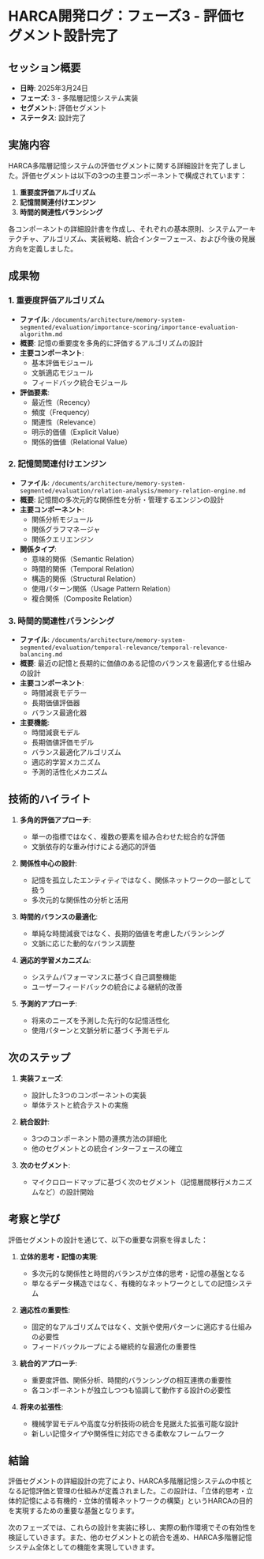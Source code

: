 # HARCA開発ログ：フェーズ3 - 評価セグメント設計完了

## セッション概要

- **日時**: 2025年3月24日
- **フェーズ**: 3 - 多階層記憶システム実装
- **セグメント**: 評価セグメント
- **ステータス**: 設計完了

## 実施内容

HARCA多階層記憶システムの評価セグメントに関する詳細設計を完了しました。評価セグメントは以下の3つの主要コンポーネントで構成されています：

1. **重要度評価アルゴリズム**
2. **記憶間関連付けエンジン**
3. **時間的関連性バランシング**

各コンポーネントの詳細設計書を作成し、それぞれの基本原則、システムアーキテクチャ、アルゴリズム、実装戦略、統合インターフェース、および今後の発展方向を定義しました。

## 成果物

### 1. 重要度評価アルゴリズム

- **ファイル**: `/documents/architecture/memory-system-segmented/evaluation/importance-scoring/importance-evaluation-algorithm.md`
- **概要**: 記憶の重要度を多角的に評価するアルゴリズムの設計
- **主要コンポーネント**:
  - 基本評価モジュール
  - 文脈適応モジュール
  - フィードバック統合モジュール
- **評価要素**:
  - 最近性（Recency）
  - 頻度（Frequency）
  - 関連性（Relevance）
  - 明示的価値（Explicit Value）
  - 関係的価値（Relational Value）

### 2. 記憶間関連付けエンジン

- **ファイル**: `/documents/architecture/memory-system-segmented/evaluation/relation-analysis/memory-relation-engine.md`
- **概要**: 記憶間の多次元的な関係性を分析・管理するエンジンの設計
- **主要コンポーネント**:
  - 関係分析モジュール
  - 関係グラフマネージャ
  - 関係クエリエンジン
- **関係タイプ**:
  - 意味的関係（Semantic Relation）
  - 時間的関係（Temporal Relation）
  - 構造的関係（Structural Relation）
  - 使用パターン関係（Usage Pattern Relation）
  - 複合関係（Composite Relation）

### 3. 時間的関連性バランシング

- **ファイル**: `/documents/architecture/memory-system-segmented/evaluation/temporal-relevance/temporal-relevance-balancing.md`
- **概要**: 最近の記憶と長期的に価値のある記憶のバランスを最適化する仕組みの設計
- **主要コンポーネント**:
  - 時間減衰モデラー
  - 長期価値評価器
  - バランス最適化器
- **主要機能**:
  - 時間減衰モデル
  - 長期価値評価モデル
  - バランス最適化アルゴリズム
  - 適応的学習メカニズム
  - 予測的活性化メカニズム

## 技術的ハイライト

1. **多角的評価アプローチ**:
   - 単一の指標ではなく、複数の要素を組み合わせた総合的な評価
   - 文脈依存的な重み付けによる適応的評価

2. **関係性中心の設計**:
   - 記憶を孤立したエンティティではなく、関係ネットワークの一部として扱う
   - 多次元的な関係性の分析と活用

3. **時間的バランスの最適化**:
   - 単純な時間減衰ではなく、長期的価値を考慮したバランシング
   - 文脈に応じた動的なバランス調整

4. **適応的学習メカニズム**:
   - システムパフォーマンスに基づく自己調整機能
   - ユーザーフィードバックの統合による継続的改善

5. **予測的アプローチ**:
   - 将来のニーズを予測した先行的な記憶活性化
   - 使用パターンと文脈分析に基づく予測モデル

## 次のステップ

1. **実装フェーズ**:
   - 設計した3つのコンポーネントの実装
   - 単体テストと統合テストの実施

2. **統合設計**:
   - 3つのコンポーネント間の連携方法の詳細化
   - 他のセグメントとの統合インターフェースの確立

3. **次のセグメント**:
   - マイクロロードマップに基づく次のセグメント（記憶層間移行メカニズムなど）の設計開始

## 考察と学び

評価セグメントの設計を通じて、以下の重要な洞察を得ました：

1. **立体的思考・記憶の実現**:
   - 多次元的な関係性と時間的バランスが立体的思考・記憶の基盤となる
   - 単なるデータ構造ではなく、有機的なネットワークとしての記憶システム

2. **適応性の重要性**:
   - 固定的なアルゴリズムではなく、文脈や使用パターンに適応する仕組みの必要性
   - フィードバックループによる継続的な最適化の重要性

3. **統合的アプローチ**:
   - 重要度評価、関係分析、時間的バランシングの相互連携の重要性
   - 各コンポーネントが独立しつつも協調して動作する設計の必要性

4. **将来の拡張性**:
   - 機械学習モデルや高度な分析技術の統合を見据えた拡張可能な設計
   - 新しい記憶タイプや関係性に対応できる柔軟なフレームワーク

## 結論

評価セグメントの詳細設計の完了により、HARCA多階層記憶システムの中核となる記憶評価と管理の仕組みが定義されました。この設計は、「立体的思考・立体的記憶による有機的・立体的情報ネットワークの構築」というHARCAの目的を実現するための重要な基盤となります。

次のフェーズでは、これらの設計を実装に移し、実際の動作環境でその有効性を検証していきます。また、他のセグメントとの統合を進め、HARCA多階層記憶システム全体としての機能を実現していきます。
